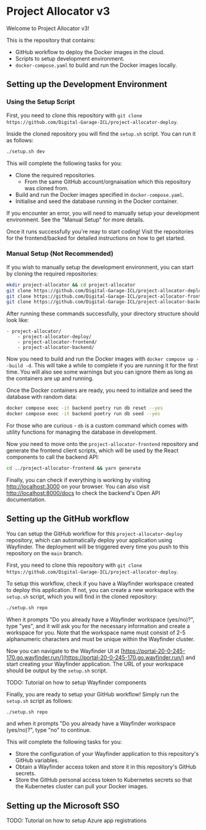 # Project Allocator v3

Welcome to Project Allocator v3!

This is the repository that contains:

* GitHub workflow to deploy the Docker images in the cloud.
* Scripts to setup development environment.
* `docker-compose.yaml` to build and run the Docker images locally.

## Setting up the Development Environment

### Using the Setup Script

First, you need to clone this repository with `git clone https://github.com/Digital-Garage-ICL/project-allocator-deploy`.

Inside the cloned repository you will find the `setup.sh` script. 
You can run it as follows:

```bash
./setup.sh dev
```

This will complete the following tasks for you:

* Clone the required repositories.
    * From the same GitHub account/orgnaisation which this repository was cloned from.
* Build and run the Docker images specified in `docker-compose.yaml`.
* Initialise and seed the database running in the Docker container.

If you encounter an error, you will need to manually setup your development environment. 
See the "Manual Setup" for more details.

Once it runs successfully you're reay to start coding! 
Visit the repositories for the frontend/backed for detailed instructions on how to get started.

### Manual Setup (Not Recommended)

If you wish to manually setup the development environment, you can start by cloning the required repositories:

```bash
mkdir project-allocator && cd project-allocator
git clone https://github.com/Digital-Garage-ICL/project-allocator-deploy
git clone https://github.com/Digital-Garage-ICL/project-allocator-frontend
git clone https://github.com/Digital-Garage-ICL/project-allocator-backend
```

After running these commands successfully, your directory structure should look like:

```
- project-allocator/
    - project-allocator-deploy/
    - project-allocator-frontend/
    - project-allocator-backend/
```

Now you need to build and run the Docker images with `docker compose up --build -d`.
This will take a while to complete if you are running it for the first time.
You will also see some warnings but you can ignore them as long as the containers are up and running.

Once the Docker containers are ready, you need to initialize and seed the database with random data:

```bash
docker compose exec -it backend poetry run db reset --yes
docker compose exec -it backend poetry run db seed --yes
```

For those who are curious - `db` is a custom command which comes with utility functions for managing the database in development.

Now you need to move onto the `project-allocator-frontend` repository and generate the frontend client scripts, which will be used by the React components to call the backend API:

```bash
cd ../project-allocator-frontend && yarn generate
```

Finally, you can check if everything is working by visiting [http://localhost:3000](http://localhost:3000) on your browser. You can also visit [http://localhost:8000/docs](http://localhost:8000/docs) to check the backend's Open API documentation.

## Setting up the GitHub workflow

You can setup the GitHub workflow for this `project-allocator-deploy` repository, which can automatically deploy your application using Wayfinder.
The deployment will be triggered every time you push to this repository on the `main` branch.

First, you need to clone this repository with `git clone https://github.com/Digital-Garage-ICL/project-allocator-deploy`.

To setup this workflow, check if you have a Wayfinder workspace created to deploy this application. 
If not, you can create a new workspace with the `setup.sh` script, which you will find in the cloned repository:

```bash
./setup.sh repo
```

When it prompts "Do you already have a Wayfinder workspace (yes/no)?", type "yes", and it will ask you for the necessary information and create a workspace for you.
Note that the workspace name must consist of 2-5 alphanumeric characters and must be unique within the Wayfinder cluster.

Now you can navigate to the Wayfinder UI at [https://portal-20-0-245-170.go.wayfinder.run/](https://portal-20-0-245-170.go.wayfinder.run/) and start creating your Wayfinder application.
The URL of your workspace should be output by the `setup.sh` script.

TODO: Tutorial on how to setup Wayfinder components

Finally, you are ready to setup your GitHub workflow! Simply run the `setup.sh` script as follows:

```bash
./setup.sh repo
```

and when it prompts "Do you already have a Wayfinder workspace (yes/no)?", type "no" to continue.

This will complete the following tasks for you:

* Store the configuration of your Wayfinder application to this repository's GitHub variables.
* Obtain a Wayfinder access token and store it in this repository's GitHub secrets.
* Store the GitHub personal access token to Kubernetes secrets so that the Kubernetes cluster can pull your Docker images.

## Setting up the Microsoft SSO

TODO: Tutorial on how to setup Azure app registrations
